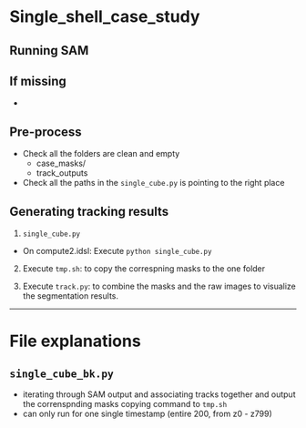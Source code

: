 # Single_shell_case_study

## Running SAM


## If missing 
- 

## Pre-process
- Check all the folders are clean and empty
    - case_masks/
    - track_outputs
- Check all the paths in the `single_cube.py` is pointing to the right place


## Generating tracking results
1. `single_cube.py`
- On compute2.idsl: Execute `python single_cube.py`

2. Execute `tmp.sh`: to copy the correspning masks to the one folder

3. Execute `track.py`: to combine the masks and the raw images to visualize the segmentation results.


---
# File explanations
## `single_cube_bk.py`
- iterating through SAM output and associating tracks together and output the correnspnding masks copying command to `tmp.sh`
- can only run for one single timestamp (entire 200, from z0 - z799)


